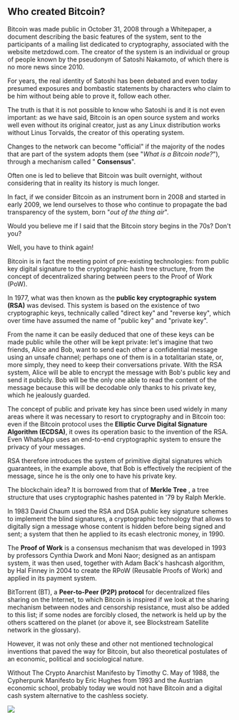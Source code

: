 ## Who created Bitcoin? ##
Bitcoin was made public in October 31, 2008 through a Whitepaper, a document describing the basic features of the system, sent to the participants of a mailing list dedicated to cryptography, associated with the website metzdowd.com.
 The creator of the system is an individual or group of people known by the pseudonym of Satoshi Nakamoto, of which there is no more news since 2010.

For years, the real identity of Satoshi has been debated and even today presumed exposures and bombastic statements by characters who claim to be him without being able to prove it, follow each other.

The truth is that it is not possible to know who Satoshi is and it is not even important: as we have said, Bitcoin is an open source system and works well even without its original creator, just as any Linux distribution works without Linus Torvalds, the creator of this operating system.

Changes to the network can become &quot;official&quot; if the majority of the nodes that are part of the system adopts them (see &quot;_What is a Bitcoin node?_&quot;), through a mechanism called &quot; **Consensus**&quot;.

Often one is led to believe that Bitcoin was built overnight, without considering that in reality its history is much longer.

In fact, if we consider Bitcoin as an instrument born in 2008 and started in early 2009, we lend ourselves to those who continue to propagate the bad transparency of the system, born &quot;_out of the thing air_&quot;.

Would you believe me if I said that the Bitcoin story begins in the 70s?
 Don&#39;t you?

Well, you have to think again!

Bitcoin is in fact the meeting point of pre-existing technologies: from public key digital signature to the cryptographic hash tree structure, from the concept of decentralized sharing between peers to the Proof of Work (PoW).

In 1977, what was then known as the **public key cryptographic system (RSA)** was devised. This system is based on the existence of two cryptographic keys, technically called &quot;direct key&quot; and &quot;reverse key&quot;, which over time have assumed the name of &quot;public key&quot; and &quot;private key&quot;.

From the name it can be easily deduced that one of these keys can be made public while the other will be kept private: let&#39;s imagine that two friends, Alice and Bob, want to send each other a confidential message using an unsafe channel; perhaps one of them is in a totalitarian state, or, more simply, they need to keep their conversations private. With the RSA system, Alice will be able to encrypt the message with Bob&#39;s public key and send it publicly. Bob will be the only one able to read the content of the message because this will be decodable only thanks to his private key, which he jealously guarded.

The concept of public and private key has since been used widely in many areas where it was necessary to resort to cryptography and in Bitcoin too: even if the Bitcoin protocol uses the **Elliptic Curve Digital Signature Algorithm (ECDSA)**, it owes its operation basic to the invention of the RSA. Even WhatsApp uses an end-to-end cryptographic system to ensure the privacy of your messages.

RSA therefore introduces the system of primitive digital signatures which guarantees, in the example above, that Bob is effectively the recipient of the message, since he is the only one to have his private key.

The blockchain idea? It is borrowed from that of **Merkle Tree** , a tree structure that uses cryptographic hashes patented in &#39;79 by Ralph Merkle.

In 1983 David Chaum used the RSA and DSA public key signature schemes to implement the blind signatures, a cryptographic technology that allows to digitally sign a message whose content is hidden before being signed and sent; a system that then he applied to its ecash electronic money, in 1990.

The **Proof of Work** is a consensus mechanism that was developed in 1993 by professors Cynthia Dwork and Moni Naor; designed as an antispam system, it was then used, together with Adam Back&#39;s hashcash algorithm, by Hal Finney in 2004 to create the RPoW (Reusable Proofs of Work) and applied in its payment system.

BitTorrent (BT), a **Peer-to-Peer (P2P) protocol** for decentralized files sharing on the Internet, to which Bitcoin is inspired if we look at the sharing mechanism between nodes and censorship resistance, must also be added to this list; if some nodes are forcibly closed, the network is held up by the others scattered on the planet (or above it, see Blockstream Satellite network in the glossary).

However, it was not only these and other not mentioned technological inventions that paved the way for Bitcoin, but also theoretical postulates of an economic, political and sociological nature.

Without The Crypto Anarchist Manifesto by Timothy C. May of 1988, the Cypherpunk Manifesto by Eric Hughes from 1993 and the Austrian economic school, probably today we would not have Bitcoin and a digital cash system alternative to the cashless society.

![](RackMultipart20200927-4-wmgzts_html_8f2c812a21c28fc3.jpg)

